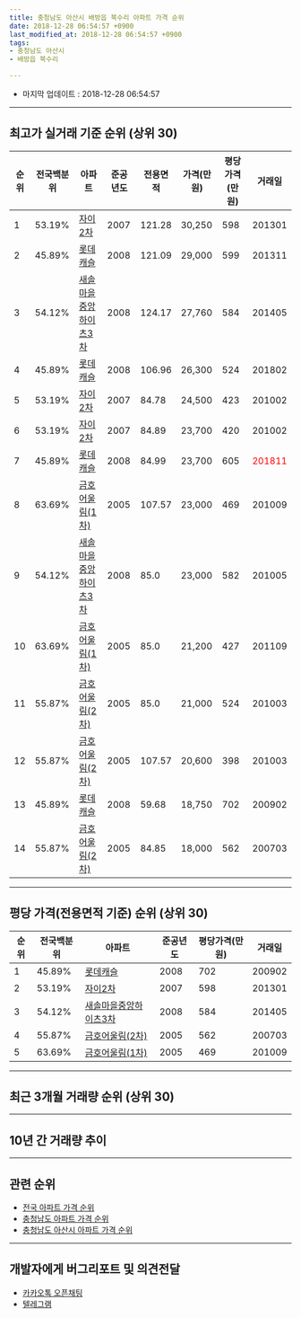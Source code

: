 ```yaml
---
title: 충청남도 아산시 배방읍 북수리 아파트 가격 순위
date: 2018-12-28 06:54:57 +0900
last_modified_at: 2018-12-28 06:54:57 +0900
tags:
- 충청남도 아산시
- 배방읍 북수리

---
```


* 마지막 업데이트 : 2018-12-28 06:54:57

---

## 최고가 실거래 기준 순위 (상위 30)


|순위|전국백분위|아파트|준공년도|전용면적|가격(만원)|평당가격(만원)|거래일|
|---|---|---|---|---|---|---|---|
|1|53.19%|[자이2차](https://search.naver.com/search.naver?query=%EC%B6%A9%EC%B2%AD%EB%82%A8%EB%8F%84+%EC%95%84%EC%82%B0%EC%8B%9C+%EB%B0%B0%EB%B0%A9%EC%9D%8D+%EB%B6%81%EC%88%98%EB%A6%AC+%EC%9E%90%EC%9D%B42%EC%B0%A8)|2007|121.28|30,250|598|201301|
|2|45.89%|[롯데캐슬](https://search.naver.com/search.naver?query=%EC%B6%A9%EC%B2%AD%EB%82%A8%EB%8F%84+%EC%95%84%EC%82%B0%EC%8B%9C+%EB%B0%B0%EB%B0%A9%EC%9D%8D+%EB%B6%81%EC%88%98%EB%A6%AC+%EB%A1%AF%EB%8D%B0%EC%BA%90%EC%8A%AC)|2008|121.09|29,000|599|201311|
|3|54.12%|[새솔마을중앙하이츠3차](https://search.naver.com/search.naver?query=%EC%B6%A9%EC%B2%AD%EB%82%A8%EB%8F%84+%EC%95%84%EC%82%B0%EC%8B%9C+%EB%B0%B0%EB%B0%A9%EC%9D%8D+%EB%B6%81%EC%88%98%EB%A6%AC+%EC%83%88%EC%86%94%EB%A7%88%EC%9D%84%EC%A4%91%EC%95%99%ED%95%98%EC%9D%B4%EC%B8%A03%EC%B0%A8)|2008|124.17|27,760|584|201405|
|4|45.89%|[롯데캐슬](https://search.naver.com/search.naver?query=%EC%B6%A9%EC%B2%AD%EB%82%A8%EB%8F%84+%EC%95%84%EC%82%B0%EC%8B%9C+%EB%B0%B0%EB%B0%A9%EC%9D%8D+%EB%B6%81%EC%88%98%EB%A6%AC+%EB%A1%AF%EB%8D%B0%EC%BA%90%EC%8A%AC)|2008|106.96|26,300|524|201802|
|5|53.19%|[자이2차](https://search.naver.com/search.naver?query=%EC%B6%A9%EC%B2%AD%EB%82%A8%EB%8F%84+%EC%95%84%EC%82%B0%EC%8B%9C+%EB%B0%B0%EB%B0%A9%EC%9D%8D+%EB%B6%81%EC%88%98%EB%A6%AC+%EC%9E%90%EC%9D%B42%EC%B0%A8)|2007|84.78|24,500|423|201002|
|6|53.19%|[자이2차](https://search.naver.com/search.naver?query=%EC%B6%A9%EC%B2%AD%EB%82%A8%EB%8F%84+%EC%95%84%EC%82%B0%EC%8B%9C+%EB%B0%B0%EB%B0%A9%EC%9D%8D+%EB%B6%81%EC%88%98%EB%A6%AC+%EC%9E%90%EC%9D%B42%EC%B0%A8)|2007|84.89|23,700|420|201002|
|7|45.89%|[롯데캐슬](https://search.naver.com/search.naver?query=%EC%B6%A9%EC%B2%AD%EB%82%A8%EB%8F%84+%EC%95%84%EC%82%B0%EC%8B%9C+%EB%B0%B0%EB%B0%A9%EC%9D%8D+%EB%B6%81%EC%88%98%EB%A6%AC+%EB%A1%AF%EB%8D%B0%EC%BA%90%EC%8A%AC)|2008|84.99|23,700|605|<span style="color:red">201811</span>|
|8|63.69%|[금호어울림(1차)](https://search.naver.com/search.naver?query=%EC%B6%A9%EC%B2%AD%EB%82%A8%EB%8F%84+%EC%95%84%EC%82%B0%EC%8B%9C+%EB%B0%B0%EB%B0%A9%EC%9D%8D+%EB%B6%81%EC%88%98%EB%A6%AC+%EA%B8%88%ED%98%B8%EC%96%B4%EC%9A%B8%EB%A6%BC%281%EC%B0%A8%29)|2005|107.57|23,000|469|201009|
|9|54.12%|[새솔마을중앙하이츠3차](https://search.naver.com/search.naver?query=%EC%B6%A9%EC%B2%AD%EB%82%A8%EB%8F%84+%EC%95%84%EC%82%B0%EC%8B%9C+%EB%B0%B0%EB%B0%A9%EC%9D%8D+%EB%B6%81%EC%88%98%EB%A6%AC+%EC%83%88%EC%86%94%EB%A7%88%EC%9D%84%EC%A4%91%EC%95%99%ED%95%98%EC%9D%B4%EC%B8%A03%EC%B0%A8)|2008|85.0|23,000|582|201005|
|10|63.69%|[금호어울림(1차)](https://search.naver.com/search.naver?query=%EC%B6%A9%EC%B2%AD%EB%82%A8%EB%8F%84+%EC%95%84%EC%82%B0%EC%8B%9C+%EB%B0%B0%EB%B0%A9%EC%9D%8D+%EB%B6%81%EC%88%98%EB%A6%AC+%EA%B8%88%ED%98%B8%EC%96%B4%EC%9A%B8%EB%A6%BC%281%EC%B0%A8%29)|2005|85.0|21,200|427|201109|
|11|55.87%|[금호어울림(2차)](https://search.naver.com/search.naver?query=%EC%B6%A9%EC%B2%AD%EB%82%A8%EB%8F%84+%EC%95%84%EC%82%B0%EC%8B%9C+%EB%B0%B0%EB%B0%A9%EC%9D%8D+%EB%B6%81%EC%88%98%EB%A6%AC+%EA%B8%88%ED%98%B8%EC%96%B4%EC%9A%B8%EB%A6%BC%282%EC%B0%A8%29)|2005|85.0|21,000|524|201003|
|12|55.87%|[금호어울림(2차)](https://search.naver.com/search.naver?query=%EC%B6%A9%EC%B2%AD%EB%82%A8%EB%8F%84+%EC%95%84%EC%82%B0%EC%8B%9C+%EB%B0%B0%EB%B0%A9%EC%9D%8D+%EB%B6%81%EC%88%98%EB%A6%AC+%EA%B8%88%ED%98%B8%EC%96%B4%EC%9A%B8%EB%A6%BC%282%EC%B0%A8%29)|2005|107.57|20,600|398|201003|
|13|45.89%|[롯데캐슬](https://search.naver.com/search.naver?query=%EC%B6%A9%EC%B2%AD%EB%82%A8%EB%8F%84+%EC%95%84%EC%82%B0%EC%8B%9C+%EB%B0%B0%EB%B0%A9%EC%9D%8D+%EB%B6%81%EC%88%98%EB%A6%AC+%EB%A1%AF%EB%8D%B0%EC%BA%90%EC%8A%AC)|2008|59.68|18,750|702|200902|
|14|55.87%|[금호어울림(2차)](https://search.naver.com/search.naver?query=%EC%B6%A9%EC%B2%AD%EB%82%A8%EB%8F%84+%EC%95%84%EC%82%B0%EC%8B%9C+%EB%B0%B0%EB%B0%A9%EC%9D%8D+%EB%B6%81%EC%88%98%EB%A6%AC+%EA%B8%88%ED%98%B8%EC%96%B4%EC%9A%B8%EB%A6%BC%282%EC%B0%A8%29)|2005|84.85|18,000|562|200703|


---

## 평당 가격(전용면적 기준) 순위 (상위 30)


|순위|전국백분위|아파트|준공년도|평당가격(만원)|거래일|
|---|---|---|---|---|---|
|1|45.89%|[롯데캐슬](https://search.naver.com/search.naver?query=%EC%B6%A9%EC%B2%AD%EB%82%A8%EB%8F%84+%EC%95%84%EC%82%B0%EC%8B%9C+%EB%B0%B0%EB%B0%A9%EC%9D%8D+%EB%B6%81%EC%88%98%EB%A6%AC+%EB%A1%AF%EB%8D%B0%EC%BA%90%EC%8A%AC)|2008|702|200902|
|2|53.19%|[자이2차](https://search.naver.com/search.naver?query=%EC%B6%A9%EC%B2%AD%EB%82%A8%EB%8F%84+%EC%95%84%EC%82%B0%EC%8B%9C+%EB%B0%B0%EB%B0%A9%EC%9D%8D+%EB%B6%81%EC%88%98%EB%A6%AC+%EC%9E%90%EC%9D%B42%EC%B0%A8)|2007|598|201301|
|3|54.12%|[새솔마을중앙하이츠3차](https://search.naver.com/search.naver?query=%EC%B6%A9%EC%B2%AD%EB%82%A8%EB%8F%84+%EC%95%84%EC%82%B0%EC%8B%9C+%EB%B0%B0%EB%B0%A9%EC%9D%8D+%EB%B6%81%EC%88%98%EB%A6%AC+%EC%83%88%EC%86%94%EB%A7%88%EC%9D%84%EC%A4%91%EC%95%99%ED%95%98%EC%9D%B4%EC%B8%A03%EC%B0%A8)|2008|584|201405|
|4|55.87%|[금호어울림(2차)](https://search.naver.com/search.naver?query=%EC%B6%A9%EC%B2%AD%EB%82%A8%EB%8F%84+%EC%95%84%EC%82%B0%EC%8B%9C+%EB%B0%B0%EB%B0%A9%EC%9D%8D+%EB%B6%81%EC%88%98%EB%A6%AC+%EA%B8%88%ED%98%B8%EC%96%B4%EC%9A%B8%EB%A6%BC%282%EC%B0%A8%29)|2005|562|200703|
|5|63.69%|[금호어울림(1차)](https://search.naver.com/search.naver?query=%EC%B6%A9%EC%B2%AD%EB%82%A8%EB%8F%84+%EC%95%84%EC%82%B0%EC%8B%9C+%EB%B0%B0%EB%B0%A9%EC%9D%8D+%EB%B6%81%EC%88%98%EB%A6%AC+%EA%B8%88%ED%98%B8%EC%96%B4%EC%9A%B8%EB%A6%BC%281%EC%B0%A8%29)|2005|469|201009|


---

## 최근 3개월 거래량 순위 (상위 30)


<div style="width:100%;">
    <canvas id="deal_count_ranking" height="250"></canvas>
</div>


<script>
new Chart(document.getElementById("deal_count_ranking"), {
    type: 'horizontalBar',
    data: {
        labels: ['자이2차', '새솔마을중앙하이츠3차', '롯데캐슬', '금호어울림(2차)', '금호어울림(1차)'],
        datasets: [{
            label: '실거래 수',
            data: [6, 4, 3, 2, 1],
            borderColor: "rgba(255, 0, 128, 1)",
            backgroundColor: "rgba(255, 0, 128, 0.5)",
            fill: false,
        }]
    },
    options: {
        responsive: true,
        title: {
            display: true,
            text: '최근 3개월 거래량 순위'
        },
        tooltips: {
            mode: 'index',
            intersect: false,
            callbacks: {
                title: function(tooltipItems, data) {
                    return "실거래 수:";
                },
                label: function(tooltipItem, data) {
                    return data.labels[tooltipItem.index] + ": " + tooltipItem.xLabel;
                }
            }
        },
        hover: {
            mode: 'nearest',
            intersect: true
        },
        scales: {
            xAxes: [{
                display: true,
                scaleLabel: {
                    display: true,
                    labelString: '실거래 수'
                },
                ticks: {
                    suggestedMin: 0,
                }
            }],
            yAxes: [{
                display: true,
                ticks: {
                    autoSkip: false,
                    callback: function(value, index, values) {
                        if (value.length > 15)
                            return value.substr(0, 13) + "...";
                        else
                            return value;
                    }
                },
                scaleLabel: {
                    display: false,
                }
            }]
        }
    }
});

</script>


---

## 10년 간 거래량 추이


<div style="width:100%;">
    <canvas id="deal_progress" height="250"></canvas>
</div>

<script>
new Chart(document.getElementById("deal_progress"), {
    type: 'line',
    data: {
        labels: ['200812','200901','200902','200903','200904','200905','200906','200907','200908','200909','200910','200911','200912','201001','201002','201003','201004','201005','201006','201007','201008','201009','201010','201011','201012','201101','201102','201103','201104','201105','201106','201107','201108','201109','201110','201111','201112','201201','201202','201203','201204','201205','201206','201207','201208','201209','201210','201211','201212','201301','201302','201303','201304','201305','201306','201307','201308','201309','201310','201311','201312','201401','201402','201403','201404','201405','201406','201407','201408','201409','201410','201411','201412','201501','201502','201503','201504','201505','201506','201507','201508','201509','201510','201511','201512','201601','201602','201603','201604','201605','201606','201607','201608','201609','201610','201611','201612','201701','201702','201703','201704','201705','201706','201707','201708','201709','201710','201711','201712','201801','201802','201803','201804','201805','201806','201807','201808','201809','201810','201811','201812'],
        datasets: [{
            label: '실거래 수',
            pointRadius: 1,
            data: [0, 5, 8, 10, 10, 16, 8, 11, 8, 8, 9, 9, 8, 8, 16, 15, 9, 8, 7, 3, 4, 8, 7, 11, 11, 15, 17, 15, 15, 5, 15, 13, 20, 19, 24, 21, 30, 11, 34, 40, 43, 12, 19, 13, 16, 19, 24, 20, 19, 11, 11, 28, 15, 17, 19, 16, 14, 16, 20, 27, 19, 20, 24, 22, 16, 14, 15, 16, 24, 13, 29, 15, 11, 14, 9, 18, 12, 9, 6, 16, 8, 17, 12, 14, 5, 6, 6, 5, 5, 5, 11, 8, 11, 10, 8, 5, 1, 4, 8, 5, 4, 9, 8, 11, 5, 8, 8, 9, 10, 10, 14, 11, 8, 5, 4, 2, 7, 9, 8, 4, 4],
            borderColor: "rgba(255, 201, 14, 1)",
            backgroundColor: "rgba(255, 201, 14, 0.5)",
            fill: true,
        }]
    },
    options: {
        responsive: true,
        title: {
            display: true,
            text: '10년간 거래량 추이'
        },
        tooltips: {
            mode: 'index',
            intersect: false,
        },
        hover: {
            mode: 'nearest',
            intersect: true
        },
        scales: {
            xAxes: [{
                display: true,
                scaleLabel: {
                    display: true,
                    labelString: '년/월'
                }
            }],
            yAxes: [{
                display: true,
                ticks: {
                    suggestedMin: 0,
                },
                scaleLabel: {
                    display: true,
                    labelString: '실거래 수'
                }
            }]
        }
    }
});

</script>


---

## 관련 순위

- [전국 아파트 가격 순위](https://inasie.github.io/apt-ranking/전국)
- [충청남도 아파트 가격 순위](https://inasie.github.io/apt-ranking/충청남도)
- [충청남도 아산시 아파트 가격 순위](https://inasie.github.io/apt-ranking/충청남도-아산시)


---

## 개발자에게 버그리포트 및 의견전달

- [카카오톡 오픈채팅](https://open.kakao.com/o/gLJUAP4)
- [텔레그램](https://t.me/inasie)

